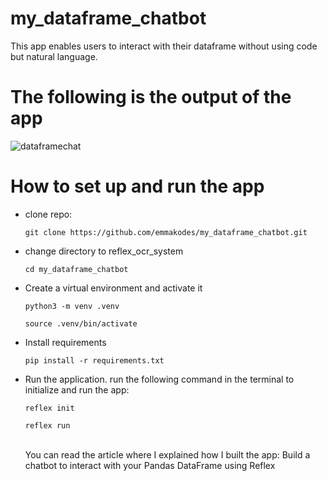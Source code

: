 # my_dataframe_chatbot
This app enables users to interact with their dataframe without using code but natural language.

# The following is the output of the app

![dataframechat](https://github.com/emmakodes/my_dataframe_chatbot/assets/34986076/366ace83-0a0c-4298-b1e8-9f2349861b7c)


# How to set up and run the app

- clone repo:
  
  `git clone https://github.com/emmakodes/my_dataframe_chatbot.git`

- change directory to reflex_ocr_system

  `cd my_dataframe_chatbot`

- Create a virtual environment and activate it
  
  `python3 -m venv .venv`

  `source .venv/bin/activate`

- Install requirements

  `pip install -r requirements.txt`

- Run the application.
  run the following command in the terminal to initialize and run the app:


  `reflex init`

  `reflex run`


  <br>
  You can read the article where I explained how I built the app: Build a chatbot to interact with your Pandas DataFrame using Reflex
